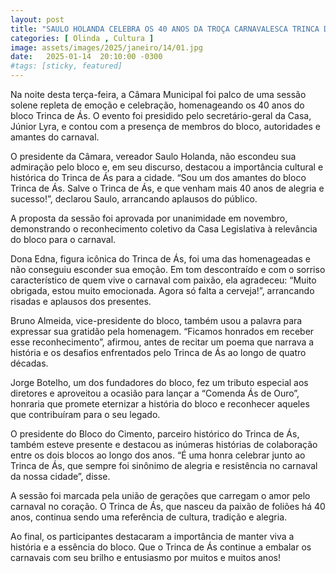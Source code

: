 ```yaml
---
layout: post
title: "SAULO HOLANDA CELEBRA OS 40 ANOS DA TROÇA CARNAVALESCA TRINCA DE ÁS EM SESSÃO SOLENE"
categories: [ Olinda , Cultura ]
image: assets/images/2025/janeiro/14/01.jpg
date:   2025-01-14  20:10:00 -0300
#tags: [sticky, featured]
---
```

Na noite desta terça-feira, a Câmara Municipal foi palco de uma sessão solene repleta de emoção e celebração, homenageando os 40 anos do bloco Trinca de Ás. O evento foi presidido pelo secretário-geral da Casa, Júnior Lyra, e contou com a presença de membros do bloco, autoridades e amantes do carnaval.

O presidente da Câmara, vereador Saulo Holanda, não escondeu sua admiração pelo bloco e, em seu discurso, destacou a importância cultural e histórica do Trinca de Ás para a cidade. “Sou um dos amantes do bloco Trinca de Ás. Salve o Trinca de Ás, e que venham mais 40 anos de alegria e sucesso!”, declarou Saulo, arrancando aplausos do público.

A proposta da sessão foi aprovada por unanimidade em novembro, demonstrando o reconhecimento coletivo da Casa Legislativa à relevância do bloco para o carnaval.

Dona Edna, figura icônica do Trinca de Ás, foi uma das homenageadas e não conseguiu esconder sua emoção. Em tom descontraído e com o sorriso característico de quem vive o carnaval com paixão, ela agradeceu: “Muito obrigada, estou muito emocionada. Agora só falta a cerveja!”, arrancando risadas e aplausos dos presentes.

Bruno Almeida, vice-presidente do bloco, também usou a palavra para expressar sua gratidão pela homenagem. “Ficamos honrados em receber esse reconhecimento”, afirmou, antes de recitar um poema que narrava a história e os desafios enfrentados pelo Trinca de Ás ao longo de quatro décadas.

Jorge Botelho, um dos fundadores do bloco, fez um tributo especial aos diretores e aproveitou a ocasião para lançar a “Comenda Ás de Ouro”, honraria que promete eternizar a história do bloco e reconhecer aqueles que contribuíram para o seu legado.

O presidente do Bloco do Cimento, parceiro histórico do Trinca de Ás, também esteve presente e destacou as inúmeras histórias de colaboração entre os dois blocos ao longo dos anos. “É uma honra celebrar junto ao Trinca de Ás, que sempre foi sinônimo de alegria e resistência no carnaval da nossa cidade”, disse.

A sessão foi marcada pela união de gerações que carregam o amor pelo carnaval no coração. O Trinca de Ás, que nasceu da paixão de foliões há 40 anos, continua sendo uma referência de cultura, tradição e alegria.

Ao final, os participantes destacaram a importância de manter viva a história e a essência do bloco. Que o Trinca de Ás continue a embalar os carnavais com seu brilho e entusiasmo por muitos e muitos anos!